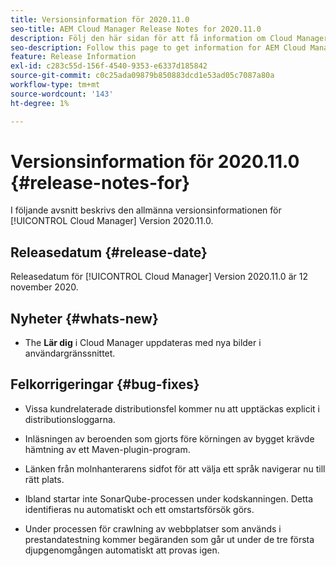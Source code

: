 ```yaml
---
title: Versionsinformation för 2020.11.0
seo-title: AEM Cloud Manager Release Notes for 2020.11.0
description: Följ den här sidan för att få information om Cloud Manager version 2020.11.0
seo-description: Follow this page to get information for AEM Cloud Manager Release 2020.11.0
feature: Release Information
exl-id: c283c55d-156f-4540-9353-e6337d185842
source-git-commit: c0c25ada09879b850883dcd1e53ad05c7087a80a
workflow-type: tm+mt
source-wordcount: '143'
ht-degree: 1%

---
```


# Versionsinformation för 2020.11.0 {#release-notes-for}

I följande avsnitt beskrivs den allmänna versionsinformationen för [!UICONTROL Cloud Manager] Version 2020.11.0.

## Releasedatum {#release-date}

Releasedatum för [!UICONTROL Cloud Manager] Version 2020.11.0 är 12 november 2020.

## Nyheter {#whats-new}

* The **Lär dig** i Cloud Manager uppdateras med nya bilder i användargränssnittet.

## Felkorrigeringar {#bug-fixes}

* Vissa kundrelaterade distributionsfel kommer nu att upptäckas explicit i distributionsloggarna.

* Inläsningen av beroenden som gjorts före körningen av bygget krävde hämtning av ett Maven-plugin-program.

* Länken från molnhanterarens sidfot för att välja ett språk navigerar nu till rätt plats.

* Ibland startar inte SonarQube-processen under kodskanningen. Detta identifieras nu automatiskt och ett omstartsförsök görs.

* Under processen för crawlning av webbplatser som används i prestandatestning kommer begäranden som går ut under de tre första djupgenomgången automatiskt att provas igen.
